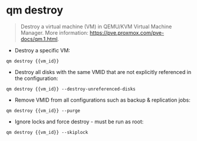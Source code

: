 # qm destroy

> Destroy a virtual machine (VM) in QEMU/KVM Virtual Machine Manager.
> More information: <https://pve.proxmox.com/pve-docs/qm.1.html>.

- Destroy a specific VM:

`qm destroy {{vm_id}}`

- Destroy all disks with the same VMID that are not explicitly referenced in the configuration:

`qm destroy {{vm_id}} --destroy-unreferenced-disks`

- Remove VMID from all configurations such as backup & replication jobs:

`qm destroy {{vm_id}} --purge`

- Ignore locks and force destroy - must be run as root:

`qm destroy {{vm_id}} --skiplock`
